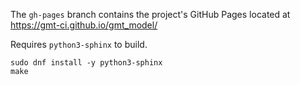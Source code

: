 The `gh-pages` branch contains the project's GitHub Pages located at
https://gmt-ci.github.io/gmt_model/

Requires `python3-sphinx` to build.

```
sudo dnf install -y python3-sphinx
make
```

